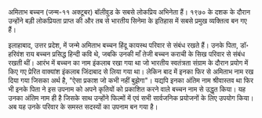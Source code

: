 अमिताभ बच्चन (जन्म-११ अक्टूबर) बॉलीवुड के सबसे लोकप्रिय अभिनेता हैं।
१९७० के दशक के दौरान उन्होंने बड़ी लोकप्रियता प्राप्त की और तब से भारतीय सिनेमा के
इतिहास में सबसे प्रमुख व्यक्तित्व बन गए हैं।

इलाहाबाद, उत्तर प्रदेश, में जन्मे अमिताभ बच्चन हिंदू कायस्थ परिवार से संबंध रखते हैं।
उनके पिता, डॉ॰ हरिवंश राय बच्चन प्रसिद्ध हिन्दी कवि थे, जबकि उनकी माँ तेजी बच्चन कराची
के सिख परिवार से संबंध रखती थीं। आरंभ में बच्चन का नाम इंकलाब रखा गया था जो भारतीय
स्वतंत्रता संग्राम के दौरान प्रयोग में किए गए प्रेरित वाक्यांश इंकलाब जिंदाबाद से लिया गया था।
लेकिन बाद में इनका फिर से अमिताभ नाम रख दिया गया जिसका अर्थ है, "ऐसा प्रकाश जो कभी नहीं बुझेगा"।
यद्यपि इनका अंतिम नाम श्रीवास्तव था फिर भी इनके पिता ने इस उपनाम को अपने कृतियों को
प्रकाशित करने वाले बच्चन नाम से उद्धृत किया। यह उनका अंतिम नाम ही है जिसके साथ
उन्होंने फिल्मों में एवं सभी सार्वजनिक प्रयोजनों के लिए उपयोग किया। अब यह उनके परिवार
के समस्त सदस्यों का उपनाम बन गया है।